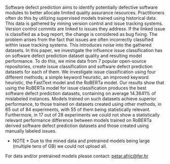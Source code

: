 Software defect prediction aims to identify potentially defective software modules to better allocate limited quality assurance resources. Practitioners often do this by utilizing supervised models trained using historical data. This data is gathered by mining version control and issue tracking systems. Version control commits are linked to issues they address. If the linked issue is classified as a bug report, the change is considered as bug fixing. The problem arises from the fact that issues are often incorrectly classified within issue tracking systems. This introduces noise into the gathered datasets. In this paper, we investigate the influence issue classification has on software defect prediction dataset quality and resulting model performance. To do this, we mine data from 7 popular open-source repositories, create issue classification and software defect prediction datasets for each of them. We investigate issue classification using four different methods; a simple keyword heuristic, an improved keyword heuristic, the FastText model and the RoBERTa model. Our results show that using the RoBERTa model for issue classification produces the best software defect prediction datasets, containing on average 14.3641% of mislabeled instances. Models trained on such datasets achieve superior performance, to those trained on datasets created using other methods, in 65 out of 84 experiments, with 55 of them being statistically relevant. Furthermore, in 17 out of 28 experiments we could not show a statistically relevant performance difference between models trained on RoBERTa derived software defect prediction datasets and those created using manually labeled issues.

* NOTE *
Due to the mined data and pretrained models being large (multiple tens of GB) we could not upload all. 

For data and/or pretrained models please contact: petar.afric@fer.hr
